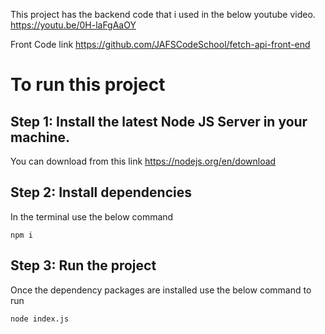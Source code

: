 This project has the backend code that i used in the below youtube video. 
https://youtu.be/0H-laFgAaOY

Front Code link
https://github.com/JAFSCodeSchool/fetch-api-front-end

# To run this project
## Step 1: Install the latest Node JS Server in your machine.
You can download from this link
https://nodejs.org/en/download

## Step 2: Install dependencies
In the terminal use the below command
```
npm i
```

## Step 3: Run the project
Once the dependency packages are installed
use the below command to run
```
node index.js
```
